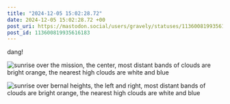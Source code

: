 ```yaml
---
title: "2024-12-05 15:02:28.72"
date: 2024-12-05 15:02:28.72 +00
post_uri: https://mastodon.social/users/gravely/statuses/113600819935616183
post_id: 113600819935616183
---
```

dang!


![sunrise over the mission, the center, most distant bands of clouds are bright orange, the nearest high clouds are white and blue](/images/113600819362368022.jpeg)

![sunrise over bernal heights, the left and right, most distant bands of clouds are bright orange, the nearest high clouds are white and blue](/images/113600819675923672.jpeg)

